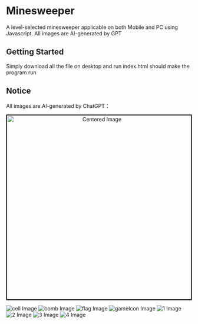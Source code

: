 # Minesweeper
A level-selected minesweeper applicable on both Mobile and PC using Javascript.
All images are AI-generated by GPT 

## Getting Started

Simply download all the file on desktop and run index.html should make the program run

## Notice
All images are AI-generated by ChatGPT：
<p align="center">
  <img src="cell.png" width="500" alt="Centered Image" style="border: 2px solid #000;">
</p>

![cell Image](cell.png)
![bomb Image](bomb.png)
![flag Image](flag.png)
![gameIcon Image](gameIcon.png)
![1 Image](1.png)
![2 Image](2.png)
![3 Image](3.png)
![4 Image](4.png)



